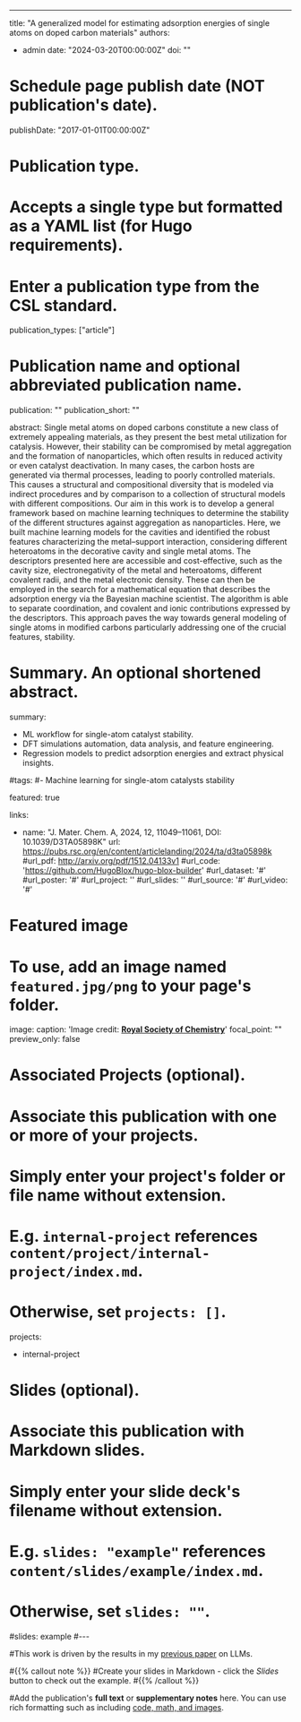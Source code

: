 ---
title: "A generalized model for estimating adsorption energies of single atoms on doped carbon materials"
authors:
- admin
date: "2024-03-20T00:00:00Z"
doi: ""

# Schedule page publish date (NOT publication's date).
publishDate: "2017-01-01T00:00:00Z"

# Publication type.
# Accepts a single type but formatted as a YAML list (for Hugo requirements).
# Enter a publication type from the CSL standard.
publication_types: ["article"]

# Publication name and optional abbreviated publication name.
publication: ""
publication_short: ""

abstract: Single metal atoms on doped carbons constitute a new class of extremely appealing materials, as they present the best metal utilization for catalysis. However, their stability can be compromised by metal aggregation and the formation of nanoparticles, which often results in reduced activity or even catalyst deactivation. In many cases, the carbon hosts are generated via thermal processes, leading to poorly controlled materials. This causes a structural and compositional diversity that is modeled via indirect procedures and by comparison to a collection of structural models with different compositions. Our aim in this work is to develop a general framework based on machine learning techniques to determine the stability of the different structures against aggregation as nanoparticles. Here, we built machine learning models for the cavities and identified the robust features characterizing the metal–support interaction, considering different heteroatoms in the decorative cavity and single metal atoms. The descriptors presented here are accessible and cost-effective, such as the cavity size, electronegativity of the metal and heteroatoms, different covalent radii, and the metal electronic density. These can then be employed in the search for a mathematical equation that describes the adsorption energy via the Bayesian machine scientist. The algorithm is able to separate coordination, and covalent and ionic contributions expressed by the descriptors. This approach paves the way towards general modeling of single atoms in modified carbons particularly addressing one of the crucial features, stability.

# Summary. An optional shortened abstract.
summary:
  - ML workflow for single-atom catalyst stability.
  - DFT simulations automation, data analysis, and feature engineering.
  - Regression models to predict adsorption energies and extract physical insights.
  


#tags:
#- Machine learning for single-atom catalysts stability

featured: true

links:
- name: "J. Mater. Chem. A, 2024, 12, 11049–11061, DOI: 10.1039/D3TA05898K"
  url: https://pubs.rsc.org/en/content/articlelanding/2024/ta/d3ta05898k
#url_pdf: http://arxiv.org/pdf/1512.04133v1
#url_code: 'https://github.com/HugoBlox/hugo-blox-builder'
#url_dataset: '#'
#url_poster: '#'
#url_project: ''
#url_slides: ''
#url_source: '#'
#url_video: '#'

# Featured image
# To use, add an image named `featured.jpg/png` to your page's folder. 
image:
  caption: 'Image credit: [**Royal Society of Chemistry**](https://pubs.rsc.org/en/content/articlelanding/2024/ta/d3ta05898k)'
  focal_point: ""
  preview_only: false

# Associated Projects (optional).
#   Associate this publication with one or more of your projects.
#   Simply enter your project's folder or file name without extension.
#   E.g. `internal-project` references `content/project/internal-project/index.md`.
#   Otherwise, set `projects: []`.
projects:
- internal-project

# Slides (optional).
#   Associate this publication with Markdown slides.
#   Simply enter your slide deck's filename without extension.
#   E.g. `slides: "example"` references `content/slides/example/index.md`.
#   Otherwise, set `slides: ""`.
#slides: example
#---

#This work is driven by the results in my [previous paper](/publication/conference-paper/) on LLMs.

#{{% callout note %}}
#Create your slides in Markdown - click the *Slides* button to check out the example.
#{{% /callout %}}

#Add the publication's **full text** or **supplementary notes** here. You can use rich formatting such as including  [code, math, and images](https://docs.hugoblox.com/content/writing-markdown-latex/).
